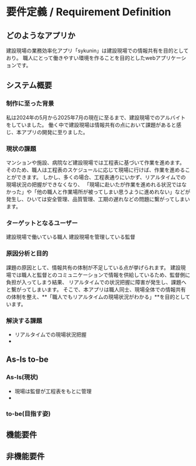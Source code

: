 # 要件定義 / Requirement Definition
## どのようなアプリか
建設現場の業務効率化アプリ「sykunin」は建設現場での情報共有を目的としており。
職人にとって働きやすい環境を作ることを目的としたwebアプリケーションです。
## システム概要
### 制作に至った背景
私は2024年の5月から2025年7月の現在に至るまで、建設現場でのアルバイトをしていました。
働く中で建設現場は情報共有の点において課題があると感じ、本アプリの開発に至りました。

### 現状の課題
マンションや施設、病院など建設現場では工程表に基づいて作業を進めます。
そのため、職人は工程表のスケジュールに応じて現場に行けば、作業を進めることができます。
しかし、多くの場合、工程表通りにいかず、リアルタイムでの現場状況の把握ができなくなり、
「現場に赴いたが作業を進めれる状況ではなかった」や「他の職人と作業場所が被ってしまい思うように進めれない」などが発生し、ひいては安全管理、品質管理、工期の遅れなどの問題に繋がってしまいます。

### ターゲットとなるユーザー
建設現場で働いている職人
建設現場を管理している監督

### 原因分析と目的
課題の原因として、情報共有の体制が不足している点が挙げられます。
建設現場では職人と監督とのコミュニケーションで情報を供給しているため、監督側に負担が入ってしまう結果、
リアルタイムでの状況把握に障害が発生し、課題へと繋がってしまいます。
そこで、本アプリは職人同士、現場全体での情報共有の体制を整え、**「職人でもリアルタイムの現場状況がわかる」**を目的としています。

### 解決する課題
- リアルタイムでの現場状況把握
- 




## As-Is to-be
### As-Is(現状)
- 現場は監督が工程表をもとに管理
- 

### to-be(目指す姿)

## 機能要件
###

## 非機能要件

